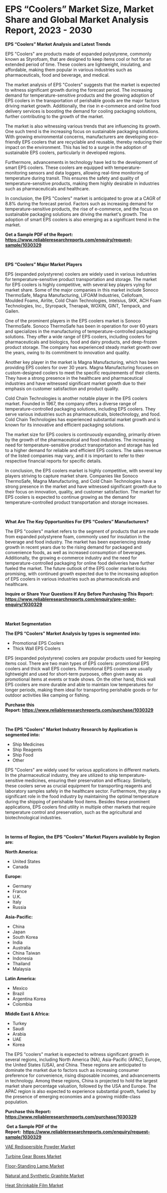 <p><h1>EPS “Coolers” Market Size, Market Share and Global Market Analysis Report, 2023 - 2030</h1></p><p><strong>EPS “Coolers” Market Analysis and Latest Trends</strong></p>
<p><p>EPS "Coolers" are products made of expanded polystyrene, commonly known as Styrofoam, that are designed to keep items cool or hot for an extended period of time. These coolers are lightweight, insulating, and affordable, making them popular in various industries such as pharmaceuticals, food and beverage, and medical.</p><p>The market analysis of EPS "Coolers" suggests that the market is expected to witness significant growth during the forecast period. The increasing demand for temperature-sensitive products and the growing adoption of EPS coolers in the transportation of perishable goods are the major factors driving market growth. Additionally, the rise in e-commerce and online food delivery services is boosting the demand for cooling packaging solutions, further contributing to the growth of the market.</p><p>The market is also witnessing various trends that are influencing its growth. One such trend is the increasing focus on sustainable packaging solutions. With growing environmental concerns, manufacturers are developing eco-friendly EPS coolers that are recyclable and reusable, thereby reducing their impact on the environment. This has led to a surge in the adoption of sustainable EPS coolers, particularly in developed regions.</p><p>Furthermore, advancements in technology have led to the development of smart EPS coolers. These coolers are equipped with temperature-monitoring sensors and data loggers, allowing real-time monitoring of temperature during transit. This ensures the safety and quality of temperature-sensitive products, making them highly desirable in industries such as pharmaceuticals and healthcare.</p><p>In conclusion, the EPS "Coolers" market is anticipated to grow at a CAGR of 8.8% during the forecast period. Factors such as increasing demand for temperature-sensitive products, the rise of e-commerce, and the focus on sustainable packaging solutions are driving the market's growth. The adoption of smart EPS coolers is also emerging as a significant trend in the market.</p></p>
<p><strong>Get a Sample PDF of the Report:&nbsp; <a href="https://www.reliableresearchreports.com/enquiry/request-sample/1030329">https://www.reliableresearchreports.com/enquiry/request-sample/1030329</a></strong></p>
<p>&nbsp;</p>
<p><strong>EPS “Coolers” Major Market Players</strong></p>
<p><p>EPS (expanded polystyrene) coolers are widely used in various industries for temperature-sensitive product transportation and storage. The market for EPS coolers is highly competitive, with several key players vying for market share. Some of the major companies in this market include Sonoco ThermoSafe, Magna Manufacturing, LIFOAM Industries, Cellofoam, Moulded Foams, Airlite, Cold Chain Technologies, Intelsius, SKK, ACH Foam Technologies, Inc., Styropack, Therapak, WOXIN, GINT, Tempack, and Gailen.</p><p>One of the prominent players in the EPS coolers market is Sonoco ThermoSafe. Sonoco ThermoSafe has been in operation for over 60 years and specializes in the manufacturing of temperature-controlled packaging solutions. They offer a wide range of EPS coolers, including coolers for pharmaceuticals and biologics, food and dairy products, and deep-frozen product storage. The company has experienced steady market growth over the years, owing to its commitment to innovation and quality.</p><p>Another key player in the market is Magna Manufacturing, which has been providing EPS coolers for over 30 years. Magna Manufacturing focuses on custom-designed coolers to meet the specific requirements of their clients. They have a strong presence in the healthcare and pharmaceutical industries and have witnessed significant market growth due to their emphasis on customer satisfaction and product quality.</p><p>Cold Chain Technologies is another notable player in the EPS coolers market. Founded in 1967, the company offers a diverse range of temperature-controlled packaging solutions, including EPS coolers. They serve various industries such as pharmaceuticals, biotechnology, and food. Cold Chain Technologies has experienced substantial market growth and is known for its innovative and efficient packaging solutions.</p><p>The market size for EPS coolers is continuously expanding, primarily driven by the growth of the pharmaceutical and food industries. The increasing need for temperature-sensitive product transportation and storage has led to a higher demand for reliable and efficient EPS coolers. The sales revenue of the listed companies may vary, and it is important to refer to their respective financial reports for specific details.</p><p>In conclusion, the EPS coolers market is highly competitive, with several key players striving to capture market share. Companies like Sonoco ThermoSafe, Magna Manufacturing, and Cold Chain Technologies have a strong presence in the market and have witnessed significant growth due to their focus on innovation, quality, and customer satisfaction. The market for EPS coolers is expected to continue growing as the demand for temperature-controlled product transportation and storage increases.</p></p>
<p>&nbsp;</p>
<p><strong>What Are The Key Opportunities For EPS “Coolers” Manufacturers?</strong></p>
<p><p>The EPS "coolers" market refers to the segment of products that are made from expanded polystyrene foam, commonly used for insulation in the beverage and food industry. The market has been experiencing steady growth in recent years due to the rising demand for packaged and convenience foods, as well as increased consumption of beverages. Additionally, the growing e-commerce industry and the need for temperature-controlled packaging for online food deliveries have further fueled the market. The future outlook of the EPS cooler market looks promising, with continued growth expected due to the increasing adoption of EPS coolers in various industries such as pharmaceuticals and healthcare.</p></p>
<p><strong>Inquire or Share Your Questions If Any Before Purchasing This Report: <a href="https://www.reliableresearchreports.com/enquiry/pre-order-enquiry/1030329">https://www.reliableresearchreports.com/enquiry/pre-order-enquiry/1030329</a></strong></p>
<p>&nbsp;</p>
<p><strong>Market Segmentation</strong></p>
<p><strong>The EPS “Coolers” Market Analysis by types is segmented into:</strong></p>
<p><ul><li>Promotional EPS Coolers</li><li>Thick Wall EPS Coolers</li></ul></p>
<p><p>EPS (expanded polystyrene) coolers are popular products used for keeping items cool. There are two main types of EPS coolers: promotional EPS coolers and thick wall EPS coolers. Promotional EPS coolers are usually lightweight and used for short-term purposes, often given away as promotional items at events or trade shows. On the other hand, thick wall EPS coolers are more durable and able to maintain low temperatures for longer periods, making them ideal for transporting perishable goods or for outdoor activities like camping or fishing.</p></p>
<p><strong>Purchase this Report:&nbsp;<a href="https://www.reliableresearchreports.com/purchase/1030329">https://www.reliableresearchreports.com/purchase/1030329</a></strong></p>
<p>&nbsp;</p>
<p><strong>The EPS “Coolers” Market Industry Research by Application is segmented into:</strong></p>
<p><ul><li>Ship Medicines</li><li>Ship Reagents</li><li>Ship Food</li><li>Other</li></ul></p>
<p><p>EPS "Coolers" are widely used for various applications in different markets. In the pharmaceutical industry, they are utilized to ship temperature-sensitive medicines, ensuring their preservation and efficacy. Similarly, these coolers serve as crucial equipment for transporting reagents and laboratory samples safely in the healthcare sector. Furthermore, they play a significant role in the food industry by maintaining the optimal temperature during the shipping of perishable food items. Besides these prominent applications, EPS coolers find utility in multiple other markets that require temperature control and preservation, such as the agricultural and biotechnological industries.</p></p>
<p>&nbsp;</p>
<p><strong>In terms of Region, the EPS “Coolers” Market Players available by Region are:</strong></p>
<p>
    <p> <strong> North America: </strong>
        <ul>
            <li>United States</li>
            <li>Canada</li>
        </ul>
        </p> 
    <p> <strong> Europe: </strong>
        <ul>
            <li>Germany</li>
            <li>France</li>
            <li>U.K.</li>
            <li>Italy</li>
            <li>Russia</li>
        </ul>
        </p> 
    <p> <strong> Asia-Pacific: </strong>
        <ul>
            <li>China</li>
            <li>Japan</li>
            <li>South Korea</li>
            <li>India</li>
            <li>Australia</li>
            <li>China Taiwan</li>
            <li>Indonesia</li>
            <li>Thailand</li>
            <li>Malaysia</li>
        </ul>
        </p> 
    <p> <strong> Latin America: </strong>
        <ul>
            <li>Mexico</li>
            <li>Brazil</li>
            <li>Argentina Korea</li>
            <li>Colombia</li>
        </ul>
        </p> 
    <p> <strong> Middle East & Africa: </strong>
        <ul>
            <li>Turkey</li>
            <li>Saudi</li>
            <li>Arabia</li>
            <li>UAE</li>
            <li>Korea</li>
        </ul>
    </p>
    </p>
<p><p>The EPS "coolers" market is expected to witness significant growth in several regions, including North America (NA), Asia-Pacific (APAC), Europe, the United States (USA), and China. These regions are anticipated to dominate the market due to factors such as increasing consumer preference for convenience, rising disposable incomes, and advancements in technology. Among these regions, China is projected to hold the largest market share percentage valuation, followed by the USA and Europe. The APAC region is also expected to experience substantial growth, fueled by the presence of emerging economies and a growing middle-class population.</p></p>
<p><strong>Purchase this Report: <a href="https://www.reliableresearchreports.com/purchase/1030329">https://www.reliableresearchreports.com/purchase/1030329</a></strong></p>
<p>&nbsp;<strong>Get a Sample PDF of the Report:&nbsp;&nbsp;<a href="https://www.reliableresearchreports.com/enquiry/request-sample/1030329">https://www.reliableresearchreports.com/enquiry/request-sample/1030329</a></strong></p>
<p><strong></strong></p>
<p><p><a href="https://www.linkedin.com/pulse/vae-redispersible-powder-market-size-share-global-analysis-9j3qe/">VAE Redispersible Powder Market</a></p><p><a href="https://github.com/NorbertYates/Market-Research-Report-List-1/blob/main/turbine-gear-boxes-market.md">Turbine Gear Boxes Market</a></p><p><a href="https://issuu.com/reportprime-2/docs/floor-standing-lamp-market-size-2030.pptx?fr=xKAE9_zU1NQ">Floor-Standing Lamp Market</a></p><p><a href="https://github.com/RoccoManning/Market-Research-Report-List-1/blob/main/natural-and-synthetic-graphite-market.md">Natural and Synthetic Graphite Market</a></p><p><a href="https://medium.com/@raygrimes1999/heat-shrinkable-film-market-size-growth-forecast-2023-2030-cde977fbc880">Heat Shrinkable Film Market</a></p></p>